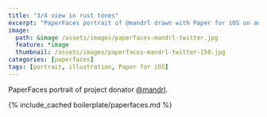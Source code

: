 ```yaml
---
title: "3/4 view in rust tones"
excerpt: "PaperFaces portrait of @mandrl drawn with Paper for iOS on an iPad."
image: 
  path: &image /assets/images/paperfaces-mandrl-twitter.jpg 
  feature: *image
  thumbnail: /assets/images/paperfaces-mandrl-twitter-150.jpg
categories: [paperfaces]
tags: [portrait, illustration, Paper for iOS]
---
```


PaperFaces portrait of project donator [@mandrl](https://twitter.com/mandrl).

{% include_cached boilerplate/paperfaces.md %}
